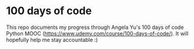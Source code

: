 # 100 days of code

This repo documents my progress through Angela Yu's 100 days of code Python MOOC (https://www.udemy.com/course/100-days-of-code/). It will hopefully help me stay accountable :)



